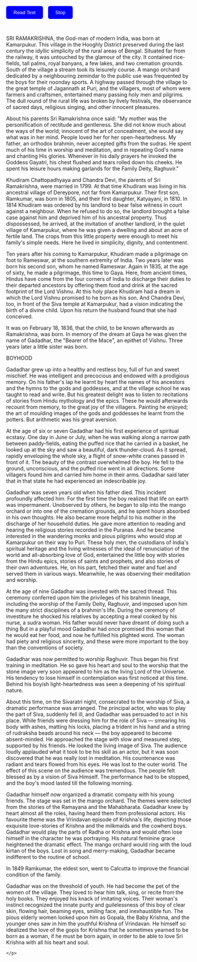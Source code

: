<!DOCTYPE html>
<html>
<head>
    <title>Text Reader with Progress Bar</title>
    <style>
        .progress-bar {
            width: 0%;
            height: 30px;
            background-color: green;
            text-align: center;
            color: white;
            line-height: 30px;
        }
        .button {
            background-color: blue;
            color: white;
            padding: 10px 20px;
            border: none;
            border-radius: 5px;
            cursor: pointer;
            margin-right: 10px;
        }
        .button:hover {
            background-color: darkgreen;
        }
    </style>
</head>
<body>
<button class="button" onclick="readText()">Read Text</button>
<button class="button" onclick="stopText()">Stop</button>
<div class="progress-bar" id="progress-bar">0%</div>
<div id="text-container">
    <p id="paragraph1">

SRI RAMAKRISHNA, the God-man of modern India, was born at Kamarpukur. This village in the Hooghly District preserved during the last century the idyllic simplicity of the rural areas of Bengal. Situated far from the railway, it was untouched by the glamour of the city. It contained rice-fields, tall palms, royal banyans, a few lakes, and two cremation grounds. South of the village a stream took its leisurely course. A mango orchard dedicated by a neighbouring zemindar to the public use was frequented by the boys for their noonday sports. A highway passed through the village to the great temple of Jagannath at Puri, and the villagers, most of whom were farmers and craftsmen, entertained many passing holy men and pilgrims. The dull round of the rural life was broken by lively festivals, the observance of sacred days, religious singing, and other innocent pleasures.

About his parents Sri Ramakrishna once said: "My mother was the personification of rectitude and gentleness. She did not know much about the ways of the world; innocent of the art of concealment, she would say what was in her mind. People loved her for her open-heartedness. My father, an orthodox brahmin, never accepted gifts from the sudras. He spent much of his time in worship and meditation, and in repeating God's name and chanting His glories. Whenever in his daily prayers he invoked the Goddess Gayatri, his chest flushed and tears rolled down his cheeks. He spent his leisure hours making garlands for the Family Deity, Raghuvir."

Khudiram Chattopadhyaya and Chandra Devi, the parents of Sri Ramakrishna, were married in 1799. At that time Khudiram was living in his ancestral village of Dereypore, not far from Kamarpukur. Their first son, Ramkumar, was born in 1805, and their first daughter, Katyayani, in 1810. In 1814 Khudiram was ordered by his landlord to bear false witness in court against a neighbour. When he refused to do so, the landlord brought a false case against him and deprived him of his ancestral property. Thus dispossessed, he arrived, at the invitation of another landlord, in the quiet village of Kamarpukur, where he was given a dwelling and about an acre of fertile land. The crops from this little property were enough to meet his family's simple needs. Here he lived in simplicity, dignity, and contentment.

Ten years after his coming to Kamarpukur, Khudiram made a pilgrimage on foot to Rameswar, at the southern extremity of India. Two years later was born his second son, whom he named Rameswar. Again in 1835, at the age of sixty, he made a pilgrimage, this time to Gaya. Here, from ancient times, Hindus have come from the four corners of India to discharge their duties to their departed ancestors by offering them food and drink at the sacred footprint of the Lord Vishnu. At this holy place Khudiram had a dream in which the Lord Vishnu promised to he born as his son. And Chandra Devi, too, in front of the Siva temple at Kamarpukur, had a vision indicating the birth of a divine child. Upon his return the husband found that she had conceived.

It was on February 18, 1836, that the child, to be known afterwards as Ramakrishna, was born. In memory of the dream at Gaya he was given the name of Gadadhar, the "Bearer of the Mace", an epithet of Vishnu. Three years later a little sister was born.

BOYHOOD

Gadadhar grew up into a healthy and restless boy, full of fun and sweet mischief. He was intelligent and precocious and endowed with a prodigious memory. On his father's lap he learnt by heart the names of his ancestors and the hymns to the gods and goddesses, and at the village school he was taught to read and write. But his greatest delight was to listen to recitations of stories from Hindu mythology and the epics. These he would afterwards recount from memory, to the great joy of the villagers. Painting he enjoyed; the art of moulding images of the gods and goddesses he learnt from the potters. But arithmetic was his great aversion.

At the age of six or seven Gadadhar had his first experience of spiritual ecstasy. One day in June or July, when he was walking along a narrow path between paddy-fields, eating the puffed rice that he carried in a basket, he looked up at the sky and saw a beautiful, dark thunder-cloud. As it spread, rapidly enveloping the whole sky, a flight of snow-white cranes passed in front of it. The beauty of the contrast overwhelmed the boy. He fell to the ground, unconscious, and the puffed rice went in all directions. Some villagers found him and carried him home in their arms. Gadadhar said later that in that state he had experienced an indescribable joy.

Gadadhar was seven years old when his father died. This incident profoundly affected him. For the first time the boy realized that life on earth was impermanent. Unobserved by others, he began to slip into the mango orchard or into one of the cremation grounds, and he spent hours absorbed in his own thoughts. He also became more helpful to his mother in the discharge of her household duties. He gave more attention to reading and hearing the religious stories recorded in the Puranas. And he became interested in the wandering monks and pious pilgrims who would stop at Kamarpukur on their way to Puri. These holy men, the custodians of India's spiritual heritage and the living witnesses of the ideal of renunciation of the world and all-absorbing love of God, entertained the little boy with stories from the Hindu epics, stories of saints and prophets, and also stories of their own adventures. He, on his part, fetched their water and fuel and served them in various ways. Meanwhile, he was observing their meditation and worship.

At the age of nine Gadadhar was invested with the sacred thread. This ceremony conferred upon him the privileges of his brahmin lineage, including the worship of the Family Deity, Raghuvir, and imposed upon him the many strict disciplines of a brahmin's life. During the ceremony of investiture he shocked his relatives by accepting a meal cooked by his nurse, a sudra woman. His father would never have dreamt of doing such a thing But in a playful mood Gadadhar had once promised this woman that he would eat her food, and now he fulfilled his plighted word. The woman had piety and religious sincerity, and these were more important to the boy than the conventions of society.

Gadadhar was now permitted to worship Raghuvir. Thus began his first training in meditation. He so gave his heart and soul to the worship that the stone image very soon appeared to him as the living Lord of the Universe. His tendency to lose himself in contemplation was first noticed at this time. Behind his boyish light-heartedness was seen a deepening of his spiritual nature.

About this time, on the Sivaratri night, consecrated to the worship of Siva, a dramatic performance was arranged. The principal actor, who was to play the part of Siva, suddenly fell ill, and Gadadhar was persuaded to act in his place. While friends were dressing him for the role of Siva — smearing his body with ashes, matting his locks, placing a trident in his hand and a string of rudraksha beads around his neck — the boy appeared to become absent-minded. He approached the stage with slow and measured step, supported by his friends. He looked the living image of Siva. The audience loudly applauded what it took to be his skill as an actor, but it was soon discovered that he was really lost in meditation. His countenance was radiant and tears flowed from his eyes. He was lost to the outer world. The effect of this scene on the audience was tremendous. The people felt blessed as by a vision of Siva Himself. The performance had to be stopped, and the boy's mood lasted till the following morning.

Gadadhar himself now organized a dramatic company with his young friends. The stage was set in the mango orchard. The themes were selected from the stories of the Ramayana and the Mahabharata. Gadadhar knew by heart almost all the roles, having heard them from professional actors. His favourite theme was the Vrindavan episode of Krishna's life, depicting those exquisite love-stories of Krishna and the milkmaids and the cowherd boys. Gadadhar would play the parts of Radha or Krishna and would often lose himself in the character he was portraying. His natural feminine grace heightened the dramatic effect. The mango orchard would ring with the loud kirtan of the boys. Lost in song and merry-making, Gadadhar became indifferent to the routine of school.

In 1849 Ramkumar, the eldest son, went to Calcutta to improve the financial condition of the family.

Gadadhar was on the threshold of youth. He had become the pet of the women of the village. They loved to hear him talk, sing, or recite from the holy books. They enjoyed his knack of imitating voices. Their woman's instinct recognized the innate purity and guilelessness of this boy of clear skin, flowing hair, beaming eyes, smiling face, and inexhaustible fun. The pious elderly women looked upon him as Gopala, the Baby Krishna, and the younger ones saw in him the youthful Krishna of Vrindavan. He himself so idealized the love of the gopis for Krishna that he sometimes yearned to be born as a woman, if he must be born again, in order to be able to love Sri Krishna with all his heart and soul.



    </p>
</div>


<script>
    var speechSynthesis = window.speechSynthesis;

    function readText() {
        var paragraphs = document.querySelectorAll('#text-container p');
        var progressBar = document.getElementById('progress-bar');
        var totalLength = 0;
        var readLength = 0;

        paragraphs.forEach(function(paragraph) {
            totalLength += paragraph.textContent.length;
        });

        paragraphs.forEach(function(paragraph, index) {
            var msg = new SpeechSynthesisUtterance(paragraph.textContent);
            msg.onend = function(event) {
                readLength += paragraph.textContent.length;
                var progress = (readLength / totalLength) * 100;
                progressBar.style.width = progress + '%';
                progressBar.textContent = Math.floor(progress) + '%';
            };
            speechSynthesis.speak(msg);
        });
    }

    function stopText() {
        speechSynthesis.cancel();
        var progressBar = document.getElementById('progress-bar');
        progressBar.style.width = '0%';
        progressBar.textContent = '0%';
    }
</script>
</body>
</html>

